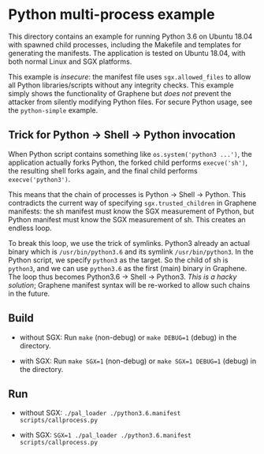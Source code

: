 # Python multi-process example

This directory contains an example for running Python 3.6 on Ubuntu 18.04 with
spawned child processes, including the Makefile and templates for generating the
manifests. The application is tested on Ubuntu 18.04, with both normal Linux and
SGX platforms.

This example is *insecure*: the manifest file uses `sgx.allowed_files` to allow
all Python libraries/scripts without any integrity checks. This example simply
shows the functionality of Graphene but *does not* prevent the attacker from
silently modifying Python files. For secure Python usage, see the
`python-simple` example.

## Trick for Python -> Shell -> Python invocation

When Python script contains something like `os.system('python3 ...')`, the
application actually forks Python, the forked child performs `execve('sh')`, the
resulting shell forks again, and the final child performs `execve('python3')`.

This means that the chain of processes is Python -> Shell -> Python. This
contradicts the current way of specifying `sgx.trusted_children` in Graphene
manifests: the sh manifest must know the SGX measurement of Python, but Python
manifest must know the SGX measurement of sh. This creates an endless loop.

To break this loop, we use the trick of symlinks. Python3 already an actual
binary which is `/usr/bin/python3.6` and its symlink `/usr/bin/python3`. In the
Python script, we specify `python3` as the target. So the child of sh is
`python3`, and we can use `python3.6` as the first (main) binary in Graphene.
The loop thus becomes Python3.6 -> Shell -> Python3. *This is a hacky solution*;
Graphene manifest syntax will be re-worked to allow such chains in the future.

## Build

- without SGX: Run `make` (non-debug) or `make DEBUG=1` (debug) in the
  directory.

- with SGX: Run `make SGX=1` (non-debug) or `make SGX=1 DEBUG=1` (debug) in the
  directory.

## Run

- without SGX: `./pal_loader ./python3.6.manifest scripts/callprocess.py`

- with SGX: `SGX=1 ./pal_loader ./python3.6.manifest scripts/callprocess.py`
